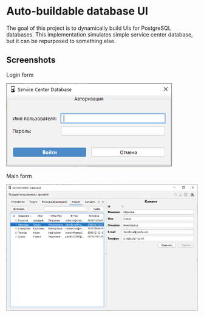 # Auto-buildable database UI

The goal of this project is to dynamically build UIs for PostgreSQL databases. This implementation simulates simple service center database, but it can be repurposed to something else.

## Screenshots

Login form

<img src="screenshots/login.png" alt="Login form"/>

Main form

<img src="screenshots/ui.png" alt="Main form" width="700"/>
